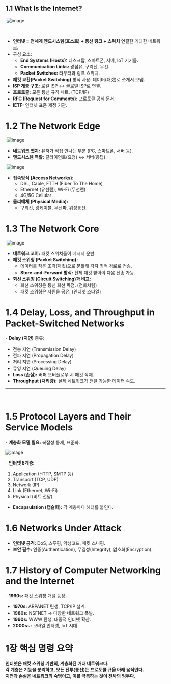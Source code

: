 ## 1.1 What Is the Internet?
​
![image](https://github.com/user-attachments/assets/43d9e8f5-86c5-46f9-9c5d-f71f980df0c4)

​
-   **인터넷 = 전세계 엔드시스템(호스트) + 통신 링크 + 스위치** 연결한 거대한 네트워크.
-   구성 요소:
    -   **End Systems (Hosts):** 데스크탑, 스마트폰, 서버, IoT 기기들.
    -   **Communication Links:** 광섬유, 구리선, 무선.
    -   **Packet Switches:** 라우터와 링크 스위치.
-   **패킷 교환(Packet Switching)** 방식 사용: 데이터(패킷)로 쪼개서 보냄.
-   **ISP 계층 구조:** 로컬 ISP ↔ 글로벌 ISP로 연결.
-   **프로토콜:** 모든 통신 규칙 세트. (TCP/IP)
-   **RFC (Request for Comments):** 프로토콜 공식 문서.
-   **IETF:** 인터넷 표준 제정 기관.
​
# 1.2 The Network Edge
​
![image](https://github.com/user-attachments/assets/b017ed1b-eba3-47e5-b76d-c82b3a96c62b)

-   **네트워크 엣지:** 유저가 직접 만나는 부분 (PC, 스마트폰, 서버 등).
-   **엔드시스템 역할:** 클라이언트(요청) ↔ 서버(응답).

​
![image](https://github.com/user-attachments/assets/95faae90-fb5c-4cc3-bc3a-03187a2c9232)
​
-   **접속방식 (Access Networks):**
    -   DSL, Cable, FTTH (Fiber To The Home)
    -   Ethernet (유선랜), Wi-Fi (무선랜)
    -   4G/5G Cellular
-   **물리매체 (Physical Media):**
    -   구리선, 광케이블, 무선파, 위성통신.
​
# 1.3 The Network Core
​
![image](https://github.com/user-attachments/assets/5772cacf-6984-4077-8b55-34de12f39a2d)
​
-   **네트워크 코어:** 패킷 스위치들이 메시지 운반.
-   **패킷 스위칭 (Packet Switching):**
    -   데이터를 작은 조각(패킷)으로 분할해 각자 최적 경로로 전송.
    -   **Store-and-Forward 방식:** 전체 패킷 받아야 다음 전송 가능.
-   **회선 스위칭 (Circuit Switching)과 비교:**
    -   회선 스위칭은 통신 회선 독점. (전화처럼)
    -   패킷 스위칭은 자원을 공유. (인터넷 스타일)
​
# 1.4 Delay, Loss, and Throughput in Packet-Switched Networks
​- **Delay (지연)** 종류:
- 전송 지연 (Transmission Delay)
- 전파 지연 (Propagation Delay)
- 처리 지연 (Processing Delay)
- 큐잉 지연 (Queuing Delay)
- **Loss (손실):** 버퍼 오버플로우 시 패킷 삭제.
- **Throughput (처리량):** 실제 네트워크가 전달 가능한 데이터 속도.
​
---
​
# 1.5 Protocol Layers and Their Service Models
​- **계층화 모델 필요:** 복잡성 통제, 표준화.
​

![image](https://github.com/user-attachments/assets/a66be3f2-0c99-4d75-95cf-f03fc7bd92ab)

​- **인터넷 5계층:**
1.  Application (HTTP, SMTP 등)
2.  Transport (TCP, UDP)
3.  Network (IP)
4.  Link (Ethernet, Wi-Fi)
5.  Physical (비트 전달)
- **Encapsulation (캡슐화):** 각 계층마다 헤더를 붙인다.
​
# 1.6 Networks Under Attack
-   **인터넷 공격:** DoS, 스푸핑, 악성코드, 패킷 스니핑.
-   **보안 필수:** 인증(Authentication), 무결성(Integrity), 암호화(Encryption).
​
# 1.7 History of Computer Networking and the Internet
​-   **1960s:** 패킷 스위칭 개념 등장.
-   **1970s:** ARPANET 탄생, TCP/IP 설계.
-   **1980s:** NSFNET → 다양한 네트워크 폭발.
-   **1990s:** WWW 탄생, 대중적 인터넷 확산.
-   **2000s~:** 모바일 인터넷, IoT 시대.
​
# 1장 핵심 명령 요약
​**인터넷은 패킷 스위칭 기반의, 계층화된 거대 네트워크다.**  
**각 계층은 기능을 분리하고, 모든 전투(통신)는 프로토콜 규율 아래 움직인다.**  
**지연과 손실은 네트워크의 숙명이고, 이를 극복하는 것이 전사의 임무다.**
